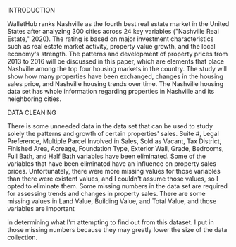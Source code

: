 INTRODUCTION

WalletHub ranks Nashville as the fourth best real estate market in the United States after analyzing 300 cities across 24 key variables ("Nashville Real Estate," 2020). The rating is based on major investment characteristics such as real estate market activity, property value growth, and the local economy's strength. The patterns and development of property prices from 2013 to 2016 will be discussed in this paper, which are elements that place Nashville among the top four housing markets in the country. The study will show how many properties have been exchanged, changes in the housing sales price, and Nashville housing trends over time. The Nashville housing data set has whole information regarding properties in Nashville and its neighboring cities.


DATA CLEANING

There is some unneeded data in the data set that can be used to study solely the patterns and growth of certain properties' sales. Suite #, Legal Preference, Multiple Parcel Involved in Sales, Sold as Vacant, Tax District, Finished Area, Acreage, Foundation Type, Exterior Wall, Grade, Bedrooms, Full Bath, and Half Bath variables have been eliminated. Some of the variables that have been eliminated have an influence on property sales prices.
Unfortunately, there were more missing values for those variables than there were existent values, and I couldn't assume those values, so I opted to eliminate them. Some missing numbers in the data set are required for assessing trends and changes in property sales. There are some missing values in Land Value, Building Value, and Total Value, and those variables are important
 


in determining what I'm attempting to find out from this dataset. I put in those missing numbers because they may greatly lower the size of the data collection.
